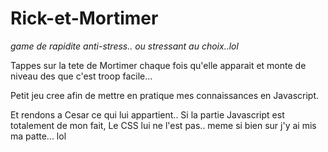 # Rick-et-Mortimer
*game de rapidite anti-stress.. ou stressant au choix..lol*

Tappes sur la tete de Mortimer chaque fois qu'elle apparait et monte de niveau des que c'est troop facile...


Petit jeu cree afin de mettre en pratique mes connaissances en Javascript.

Et rendons a Cesar ce qui lui appartient.. Si la partie Javascript est totalement de mon fait,  Le CSS lui ne l'est pas.. meme si bien sur j'y ai mis ma patte... lol
